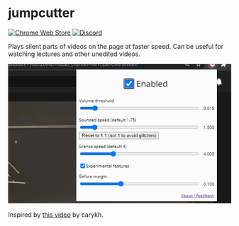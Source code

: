 # jumpcutter

[![Chrome Web Store](https://img.shields.io/chrome-web-store/users/lmppdpldfpfdlipofacekcfleacbbncp?logo=google-chrome)](https://chrome.google.com/webstore/detail/jump-cutter/lmppdpldfpfdlipofacekcfleacbbncp)
[![Discord](https://img.shields.io/discord/678444692592918548?logo=discord)](https://discord.gg/HCjghyT)

Plays silent parts of videos on the page at faster speed.
Can be useful for watching lectures and other unedited videos.

![Extension popup screenshot](./preview.png)

Inspired by [this video](https://youtu.be/DQ8orIurGxw) by carykh.

